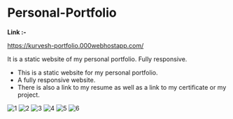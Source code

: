 # Personal-Portfolio

<b>Link :- </b><p>https://kurvesh-portfolio.000webhostapp.com/</p>
It is a static website of my personal portfolio. Fully responsive.
<ul>
<li>This is a static website for my personal portfolio.   </li>
<li>A fully responsive website.     </li>
<li>There is also a link to my resume as well as a link to my certificate or my project.   </li>
</ul>

![1](https://user-images.githubusercontent.com/96196510/183907340-2d2c5409-6494-4971-90c2-6c688d72b57c.JPG)
![2](https://user-images.githubusercontent.com/96196510/183907344-692512cf-c9d0-456e-ae23-7024874bcd22.JPG)
![3](https://user-images.githubusercontent.com/96196510/183907353-2ff3b83b-6683-4869-a8b9-03c1f261ba0a.JPG)
![4](https://user-images.githubusercontent.com/96196510/183907365-102e6468-0789-487b-86e8-5f79989efccc.JPG)
![5](https://user-images.githubusercontent.com/96196510/183907373-0bba97f8-517b-4d04-ab51-e9adb9495529.JPG)
![6](https://user-images.githubusercontent.com/96196510/183907377-51b3bfa7-54a9-4c25-b3e1-da3280d03371.JPG)
